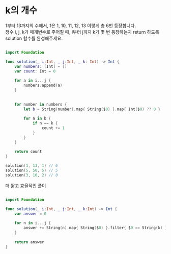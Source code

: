k의 개수
===============

1부터 13까지의 수에서, 1은 1, 10, 11, 12, 13 이렇게 총 6번 등장합니다.   
정수 i, j, k가 매개변수로 주어질 때, i부터 j까지 k가 몇 번 등장하는지 return 하도록 solution 함수를 완성해주세요.   

```swift 

import Foundation

func solution(_ i:Int, _ j:Int, _ k: Int) -> Int {
    var numbers: [Int] = []
    var count: Int = 0
    
    for a in i...j {
        numbers.append(a)
    }
    
    
    for number in numbers {
        let b = String(number).map{ String($0) }.map{ Int($0) ?? 0 }
        
        for n in b {
            if n == k {
                count += 1
            }
        }
    }
    
    return count
}

solution(1, 13, 1) // 6
solution(5, 50, 5) // 5
solution(3, 10, 2) // 0

```

더 짧고 효율적인 풀이

```swift 

import Foundation

func solution(_ i:Int, _ j:Int, _ k:Int) -> Int {
    var answer = 0
    
    for n in i...j {
        answer += String(n).map{ String($0) }.filter{ $0 == String(k) }.count
    }
    
    return answer
}

```
